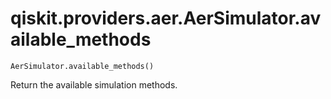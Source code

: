 # qiskit.providers.aer.AerSimulator.available\_methods

`AerSimulator.available_methods()`

Return the available simulation methods.
